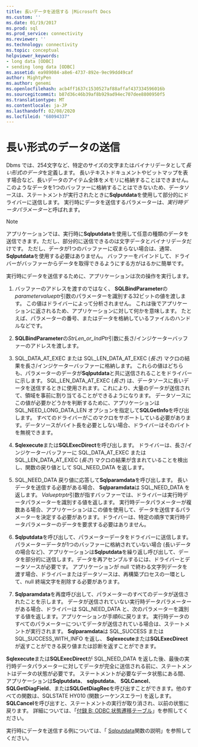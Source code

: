 ```yaml
---
title: 長いデータを送信する |Microsoft Docs
ms.custom: ''
ms.date: 01/19/2017
ms.prod: sql
ms.prod_service: connectivity
ms.reviewer: ''
ms.technology: connectivity
ms.topic: conceptual
helpviewer_keywords:
- long data [ODBC]
- sending long data [ODBC]
ms.assetid: ea989084-a8e6-4737-892e-9ec99dd49caf
author: MightyPen
ms.author: genemi
ms.openlocfilehash: acb4ff1637c1530527af88affaf437334596016b
ms.sourcegitcommit: b87d36c46b39af8b929ad94ec707dee8800950f5
ms.translationtype: MT
ms.contentlocale: ja-JP
ms.lasthandoff: 02/08/2020
ms.locfileid: "68094337"
---
```

# <a name="sending-long-data"></a>長い形式のデータの送信
Dbms では、254文字など、特定のサイズの文字またはバイナリデータとして*長い形式のデータ*を定義します。 長いテキストドキュメントやビットマップを表す場合など、長いデータのアイテム全体をメモリに格納することはできません。 このようなデータを1つのバッファーに格納することはできないため、データソースは、ステートメントが実行されたときに**Sqlputdata**を使用して部分的にドライバーに送信します。 実行時にデータを送信するパラメーターは、*実行時データパラメーター*と呼ばれます。  
  
> [!NOTE]  
>  アプリケーションでは、実行時に**Sqlputdata**を使用して任意の種類のデータを送信できます。ただし、部分的に送信できるのは文字データとバイナリデータだけです。 ただし、データが1つのバッファーに収まらない場合は、通常、 **Sqlputdata**を使用する必要はありません。 バッファーをバインドして、ドライバーがバッファーからデータを取得できるようにする方がはるかに簡単です。  
  
 実行時にデータを送信するために、アプリケーションは次の操作を実行します。  
  
1.  バッファーのアドレスを渡すのではなく、 **SQLBindParameter**の*parametervalueptr*引数のパラメーターを識別する32ビットの値を渡します。 この値はドライバーによって分析されません。 これは後でアプリケーションに返されるため、アプリケーションに対して何かを意味します。 たとえば、パラメーターの番号、またはデータを格納しているファイルのハンドルなどです。  
  
2.  **SQLBindParameter**の*StrLen_or_IndPtr*引数に長さ/インジケーターバッファーのアドレスを渡します。  
  
3.  SQL_DATA_AT_EXEC または SQL_LEN_DATA_AT_EXEC (*長さ*) マクロの結果を長さ/インジケーターバッファーに格納します。 これらの値はどちらも、パラメーターのデータが**Sqlputdata**と共に送信されることをドライバーに示します。 SQL_LEN_DATA_AT_EXEC (*長さ*) は、データソースに長いデータを送信するときに使用されます。これにより、大量のデータが送信されて、領域を事前に割り当てることができるようになります。 データソースにこの値が必要かどうかを判断するために、アプリケーションは SQL_NEED_LONG_DATA_LEN オプションを指定して**SQLGetInfo**を呼び出します。 すべてのドライバーがこのマクロをサポートしている必要があります。データソースがバイト長を必要としない場合、ドライバーはそのバイトを無視できます。  
  
4.  **Sqlexecute**または**SQLExecDirect**を呼び出します。 ドライバーは、長さ/インジケーターバッファーに SQL_DATA_AT_EXEC または SQL_LEN_DATA_AT_EXEC (*長さ*) マクロの結果が含まれていることを検出し、関数の戻り値として SQL_NEED_DATA を返します。  
  
5.  SQL_NEED_DATA 戻り値に応答して**Sqlparamdata**を呼び出します。 長いデータを送信する必要がある場合、 **Sqlparamdata**は SQL_NEED_DATA を返します。 *Valueptrptr*引数が指すバッファーでは、ドライバーは実行時データパラメーターを識別する値を返します。 実行時データパラメーターが複数ある場合、アプリケーションはこの値を使用して、データを送信するパラメーターを決定する必要があります。ドライバーは、特定の順序で実行時データパラメーターのデータを要求する必要はありません。  
  
6.  **Sqlputdata**を呼び出して、パラメーターデータをドライバーに送信します。 パラメーターデータが1つのバッファーに格納されていない場合 (長いデータの場合など)、アプリケーションは**Sqlputdata**を繰り返し呼び出して、データを部分的に送信します。データを再アセンブルするには、ドライバーとデータソースが必要です。 アプリケーションが null で終わる文字列データを渡す場合、ドライバーまたはデータソースは、再構築プロセスの一環として、null 終端文字を削除する必要があります。  
  
7.  **Sqlparamdata**を再度呼び出して、パラメーターのすべてのデータが送信されたことを示します。 データが送信されていない実行時データパラメーターがある場合、ドライバーは SQL_NEED_DATA と、次のパラメーターを識別する値を返します。アプリケーションが手順6に戻ります。 実行時データのすべてのパラメーターについてデータが送信されている場合は、ステートメントが実行されます。 **Sqlparamdata**は SQL_SUCCESS または SQL_SUCCESS_WITH_INFO を返し、 **Sqlexecute**または**SQLExecDirect**が返すことができる戻り値または診断を返すことができます。  
  
 **Sqlexecute**または**SQLExecDirect**が SQL_NEED_DATA を返した後、最後の実行時データパラメーターに対してデータが完全に送信される前に、ステートメントはデータの状態が必要です。 ステートメントが必要なデータ状態にある間、アプリケーションは**Sqlputdata**、 **sqlputdata**、 **SQLCancel**、 **SQLGetDiagField**、または**SQLGetDiagRec**を呼び出すことができます。他のすべての関数は、SQLSTATE HY010 (関数シーケンスエラー) を返します。 **SQLCancel**を呼び出すと、ステートメントの実行が取り消され、以前の状態に戻ります。 詳細については、「[付録 B: ODBC 状態遷移テーブル](../../../odbc/reference/appendixes/appendix-b-odbc-state-transition-tables.md)」を参照してください。  
  
 実行時にデータを送信する例については、「 [Sqlputdata](../../../odbc/reference/syntax/sqlputdata-function.md)関数の説明」を参照してください。

